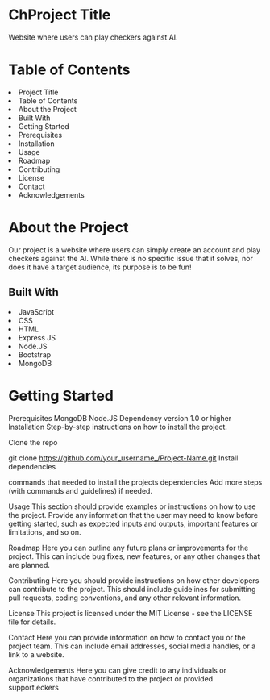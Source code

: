 # ChProject Title
Website where users can play checkers against AI.

<h1>Table of Contents</h1>
<li>Project Title</li>
<li>Table of Contents</li>
<li>About the Project</li>
<li>Built With</li>
<li>Getting Started</li>
<li>Prerequisites</li>
<li>Installation</li>
<li>Usage</li>
<li>Roadmap</li>
<li>Contributing</li>
<li>License</li>
<li>Contact</li>
<li>Acknowledgements</li>
  <h1>About the Project </h1>
Our project is a website where users can simply create an account and play checkers against the AI. While there is no specific issue that it solves, nor does it have a target audience, its purpose is to be fun!

<h2>Built With</h2>
<li>JavaScript</li>
<li>CSS</li>
<li>HTML</li>
<li>Express JS</li>
<li>Node.JS</li>
<li>Bootstrap</li>
<li>MongoDB</li>


<h1>Getting Started</h1>

Prerequisites
MongoDB
Node.JS
Dependency version 1.0 or higher
Installation
Step-by-step instructions on how to install the project.

Clone the repo

git clone <https://github.com/your_username_/Project-Name.git>
Install dependencies

commands that needed to install the projects dependencies
Add more steps (with commands and guidelines) if needed.

Usage
This section should provide examples or instructions on how to use the project. Provide any information that the user may need to know before getting started, such as expected inputs and outputs, important features or limitations, and so on.

Roadmap
Here you can outline any future plans or improvements for the project. This can include bug fixes, new features, or any other changes that are planned.

Contributing
Here you should provide instructions on how other developers can contribute to the project. This should include guidelines for submitting pull requests, coding conventions, and any other relevant information.

License
This project is licensed under the MIT License - see the LICENSE file for details.

Contact
Here you can provide information on how to contact you or the project team. This can include email addresses, social media handles, or a link to a website.

Acknowledgements
Here you can give credit to any individuals or organizations that have contributed to the project or provided support.eckers
